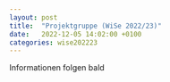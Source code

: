 ```yaml
---
layout: post
title:  "Projektgruppe (WiSe 2022/23)"
date:   2022-12-05 14:02:00 +0100
categories: wise202223
---
```


Informationen folgen bald
